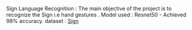 Sign Language Recognition :
The main objective of the project is to recognize the Sign i.e hand gestures .
Model used : Resnet50 - Achieved 98% accuracy.
dataset : [Sign](https://www.kaggle.com/datasets/datamunge/sign-language-mnist)
